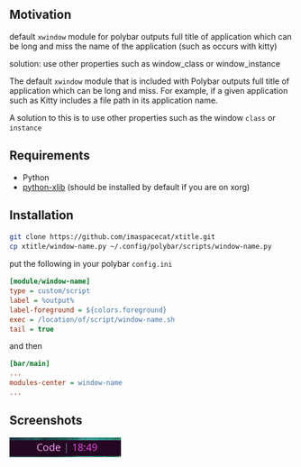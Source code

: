 ## Motivation
default `xwindow` module for polybar outputs full title of application which can be long and miss the name of the application (such as occurs with kitty)

solution: use other properties such as window_class or window_instance

The default `xwindow` module that is included with Polybar outputs full title of application which can be long and miss. For example, if a given application such as Kitty includes a file path in its application name.

A solution to this is to use other properties such as the window `class` or `instance`

## Requirements
- Python
- [python-xlib](https://pypi.org/project/python-xlib/) (should be installed by default if you are on xorg)

## Installation
```bash
git clone https://github.com/imaspacecat/xtitle.git
cp xtitle/window-name.py ~/.config/polybar/scripts/window-name.py
```
put the following in your polybar `config.ini`
```ini
[module/window-name]
type = custom/script
label = %output%
label-foreground = ${colors.foreground}
exec = /location/of/script/window-name.sh
tail = true
```
and then
```ini
[bar/main]
...
modules-center = window-name
...
```

## Screenshots
![Alt text](example.png)